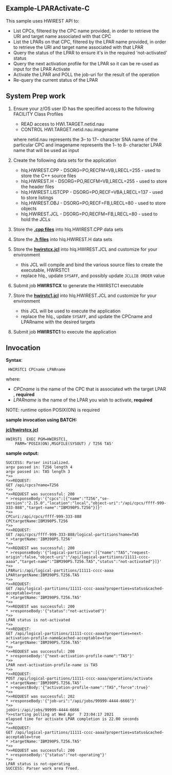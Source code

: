 ## Example-LPARActivate-C

This sample uses HWIREST API to:
- List CPCs, filtered by the CPC name provided, in order to retrieve the URI and target name associated with that CPC
- List the LPARs on that CPC, filtered by the LPAR name provided, in order to retrieve the URI and target name associated with that LPAR
- Query the status of the LPAR to ensure it's in the required 'not-activated' status
- Query the next activation profile for the LPAR so it can be re-used as input for the LPAR Activate
- Activate the LPAR and POLL the job-uri for the result of the operation
- Re-query the current status of the LPAR

## System Prep work
1. Ensure your z/OS user ID has the specified access to the following FACILITY Class Profiles
    - READ access to HWI.TARGET.netid.nau
    - CONTROL HWI.TARGET.netid.nau.imagename

    <p>where netid.nau represents the 3– to 17– character SNA name of the particular CPC
    and imagename represents the 1– to 8- character LPAR name that will be used as input</p>

1. Create the following data sets for the application
   * hlq.HWIREST.CPP - DSORG=PO,RECFM=VB,LRECL=255 - used to store the C++ source files
   * hlq.HWIREST.H - DSORG=PO,RECFM=VB,LRECL=255 - used to store the header files
   * hlq.HWIREST.LISTCPP - DSORG=PO,RECF=VBA,LRECL=137 - used to store listings
   * hlq.HWIREST.OBJ - DSORG=PO,RECF=FB,LRECL=80 - used to store objects
   * hlq.HWIREST.JCL - DSORG=PO,RECFM=FB,LRECL=80 - used to hold the JCLs
1. Store the [**.cpp files**](https://github.com/IBM/zOS-BCPii/tree/master/Example-LPARActivate-C/cpp) into hlq.HWIREST.CPP data sets
1. Store the [**.h files**](https://github.com/IBM/zOS-BCPii/tree/master/Example-LPARActivate-C/h) into hlq.HWIREST.H data sets
1. Store the [**hwirstcx.jcl**](https://github.com/IBM/zOS-BCPii/tree/master/Example-LPARActivate-C/jcl) into hlq.HWIREST.JCL and customize for your environment
   - this JCL will compile and bind the various source files to create the executable, HWIRSTC1
   - replace hlq., update `SYSAFF`, and possibly update `JCLLIB ORDER` value
1. Submit job <b>HWIRSTCX</b> to generate the HWIRSTC1 executable
1. Store the [**hwirstc1.jcl**](https://github.com/IBM/zOS-BCPii/tree/master/Example-LPARActivate-C/jcl) into hlq.HWIREST.JCL and customize for your environment
   - this JCL will be used to execute the application
   - replace the hlq., update `SYSAFF`, and update the CPCname and LPARname with the desired targets
1. Submit job <b>HWIRSTC1</b> to execute the application

## Invocation
**Syntax**:
```
 HWIRSTC1 CPCname LPARname
 ```
 where:
  - *CPCname* is the name of the CPC that is associated wth the target LPAR , **required**
  - *LPARname* is the name of the LPAR you wish to activate, **required**

NOTE: runtime option POSIX(ON) is required

**sample invocation using BATCH:**

[**jcl/hwirstcx.jcl**](https://github.com/IBM/zOS-BCPii/tree/master/Example-LPARActivate-C/jcl)
```
HWIRST1  EXEC PGM=HWIRSTC1,
    PARM='POSIX(ON),MSGFILE(SYSOUT) / T256 TA5'
```

**sample output:**
```
SUCCESS: Parser initialized.
argv passed in: T256 length 4
argv passed in: TA5 length 3
*>>
*>>REQUEST:
GET /api/cpcs?name=T256
*>>
*>>REQUEST was successful: 200
* >responseBody:'{"cpcs":[{"name":"T256","se-version":"2.15.0","location":"local","object-uri":"/api/cpcs/ffff-999-333-888","target-name":"IBM390PS.T256"}]}'
*>>
CPCuri:/api/cpcs/ffff-999-333-888
CPCtargetName:IBM390PS.T256
*>>
*>>REQUEST:
GET /api/cpcs/ffff-999-333-888/logical-partitions?name=TA5
* >targetName:'IBM390PS.T256'
*>>
*>>REQUEST was successful: 200
* >responseBody:'{"logical-partitions":[{"name":"TA5","request-origin":false,"object-uri":"/api/logical-partitions/11111-cccc-aaaa","target-name":"IBM390PS.T256.TA5","status":"not-activated"}]}'
*>>
LPARuri:/api/logical-partitions/11111-cccc-aaaa
LPARtargetName:IBM390PS.T256.TA5
*>>
*>>REQUEST:
GET /api/logical-partitions/11111-cccc-aaaa?properties=status&cached-acceptable=true
* >targetName:'IBM390PS.T256.TA5'
*>>
*>>REQUEST was successful: 200
* >responseBody:'{"status":"not-activated"}'
*>>
LPAR status is not-activated
*>>
*>>REQUEST:
GET /api/logical-partitions/11111-cccc-aaaa?properties=next-activation-profile-name&cached-acceptable=true
* >targetName:'IBM390PS.T256.TA5'
*>>
*>>REQUEST was successful: 200
* >responseBody:'{"next-activation-profile-name":"TA5"}'
*>>
LPAR next-activation-profile-name is TA5
*>>
*>>REQUEST:
POST /api/logical-partitions/11111-cccc-aaaa/operations/activate
* >targetName:'IBM390PS.T256.TA5'
* >requestBody:'{"activation-profile-name":"TA5","force":true}'
*>>
*>>REQUEST was successful: 202
* >responseBody:'{"job-uri":"/api/jobs/99999-4444-6666"}'
*>>
jobUri:/api/jobs/99999-4444-6666
*>>starting polling at Wed Apr  7 23:04:17 2021
elapsed time for activate LPAR completion is 22.00 seconds
*>>
*>>REQUEST:
GET /api/logical-partitions/11111-cccc-aaaa?properties=status&cached-acceptable=true
* >targetName:'IBM390PS.T256.TA5'
*>>
*>>REQUEST was successful: 200
* >responseBody:'{"status":"not-operating"}'
*>>
LPAR status is not-operating
SUCCESS: Parser work area freed.
```